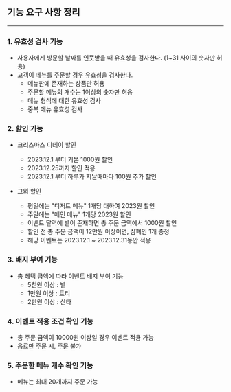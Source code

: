 ## 기능 요구 사항 정리

***

### 1. 유효성 검사 기능

- 사용자에게 방문할 날짜를 인풋받을 때 유효성을 검사한다. (1~31 사이의 숫자만 허용)
- 고객이 메뉴를 주문할 경우 유효성을 검사한다.
    - 메뉴판에 존재하는 상품만 허용
    - 주문할 메뉴의 개수는 1이상의 숫자만 허용
    - 메뉴 형식에 대한 유효성 검사
    - 중복 메뉴 유효성 검사

### 2. 할인 기능

- 크리스마스 디데이 할인
    - 2023.12.1 부터 기본 1000원 할인
    - 2023.12.25까지 할인 적용
    - 2023.12.1 부터 하루가 지날때마다 100원 추가 할인
- 그외 할인
    - 평일에는 "디저트 메뉴" 1개당 대하여 2023원 할인
    - 주말에는 "메인 메뉴" 1개당 2023원 할인
    - 이벤트 달력에 별이 존재하면 총 주문 금액에서 1000원 할인
    - 할인 전 총 주문 금액이 12만원 이상이면, 샴폐인 1개 증정

    * 해당 이벤트는 2023.12.1 ~ 2023.12.31동안 적용

### 3. 배지 부여 기능

- 총 혜택 금액에 따라 이벤트 배지 부여 기능
    - 5천원 이상 : 별
    - 1만원 이상 : 트리
    - 2만원 이상 : 산타

### 4. 이벤트 적용 조건 확인 기능

- 총 주문 금액이 10000원 이상일 경우 이벤트 적용 가능
- 음료만 주문 시, 주문 불가

### 5. 주문한 메뉴 개수 확인 기능

- 메뉴는 최대 20개까지 주문 가능
  
    
